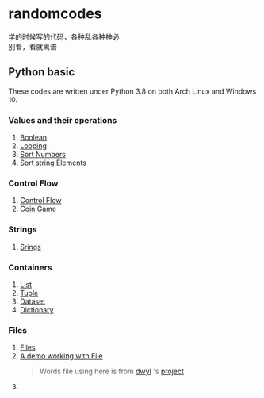 # randomcodes
学的时候写的代码，各种乱各种神必  
别看，看就离谱  

## Python basic
These codes are written under Python 3.8 on both Arch Linux and Windows 10.  
### Values and their operations
1. [Boolean](./python/boolean.py)
2. [Looping](./python/looping.py)
3. [Sort Numbers](./python/sort_numbers.py)
4. [Sort string Elements](./python/sort_string_elements.py)
### Control Flow
1. [Control Flow](./python/control_flow.py)
2. [Coin Game](./python/coin_game.py)
### Strings
1. [Srings](./python/strings.py)
### Containers
1. [List](./python/list.py)
2. [Tuple](./python/tuple.py)
3. [Dataset](./python/dataset.py)
4. [Dictionary](./python/dictionary.py)
### Files
1. [Files](./python/files.py)
2. [A demo working with File](./python/afp.py)
    > Words file using here is from [dwyl](https://github.com/dwyl) 's [project](https://github.com/dwyl/english-words)
3. 
